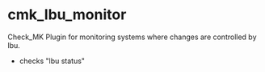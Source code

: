 # cmk_lbu_monitor

Check_MK Plugin for monitoring systems where changes are controlled by lbu.

* checks "lbu status"